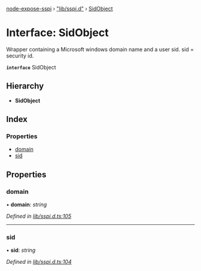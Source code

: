 [node-expose-sspi](../README.md) › ["lib/sspi.d"](../modules/_lib_sspi_d_.md) › [SidObject](_lib_sspi_d_.sidobject.md)

# Interface: SidObject

Wrapper containing a Microsoft windows domain name and a user sid.
sid = security id.

**`interface`** SidObject

## Hierarchy

* **SidObject**

## Index

### Properties

* [domain](_lib_sspi_d_.sidobject.md#domain)
* [sid](_lib_sspi_d_.sidobject.md#sid)

## Properties

###  domain

• **domain**: *string*

*Defined in [lib/sspi.d.ts:105](https://github.com/jlguenego/node-expose-sspi/blob/d0f69f6/lib/sspi.d.ts#L105)*

___

###  sid

• **sid**: *string*

*Defined in [lib/sspi.d.ts:104](https://github.com/jlguenego/node-expose-sspi/blob/d0f69f6/lib/sspi.d.ts#L104)*
